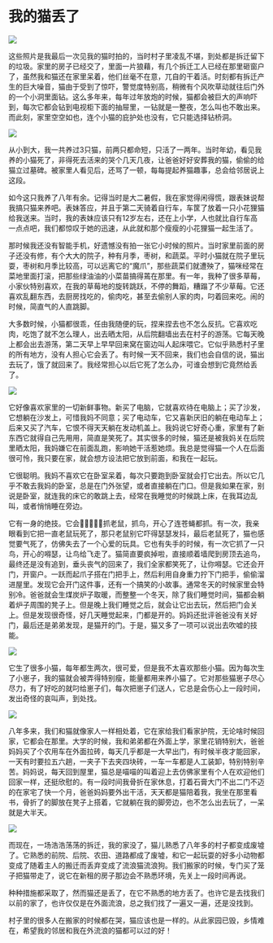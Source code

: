 # 我的猫丢了

![](/images/img_for_cat/0.jpg)

这些照片是我最后一次见我的猫时拍的，当时村子里凌乱不堪，到处都是拆迁留下的垃圾。家里的房子已经交了，里面一片狼藉，有几个拆迁工人已经在那里砸窗户了，虽然我和猫还在家里呆着，他们丝毫不在意，兀自的干着活。时刻都有拆迁产生的巨大噪音，猫由于受到了惊吓，警觉度特别高，稍微有个风吹草动就往后门外的一个小洞里面钻。这么多年来，每年过年放炮的时候，猫都会被巨大的声响吓到，每次它都会钻到电视柜下面的抽屉里，一钻就是一整夜，怎么叫也不敢出来。而此刻，家里空空如也，连个小猫的庇护处也没有，它只能选择钻桥洞。

![](/images/img_for_cat/1.jpg)

从小到大，我一共养过3只猫，前两只都命短，只活了一两年。当时年幼，看见我养的小猫死了，非得死去活来的哭个几天几夜，让爸爸好好安葬我的猫，偷偷的给猫立过墓碑。被家里人看见后，还骂了一顿，每每提起养猫趣事，总会给邻居说上这段。

如今这只我养了八年有余。记得当时是大二暑假，我在家觉得闲得慌，跟表妹说帮我搞只猫来养吧。表妹答应，并且于第二天骑着自行车，车筐了放着一只小花狸猫给我送来。当时，我的表妹应该只有12岁左右，还在上小学，人也就比自行车高一点点吧，我们都惊叹于她的迅速，从此就和那个瘦瘦的小花狸猫一起生活了。

那时候我还没有智能手机，好遗憾没有拍一张它小时候的照片。当时家里前面的房子还没有修，有个大大的院子，种有月季，枣树，和蔬菜。平时小猫就在院子里玩耍，枣树和月季比较高，可以远离它的“魔爪”，那些蔬菜们就遭殃了，猫咪经常在菜地里面打滚，把那些绿油油的小菜苗搞得蔫在那里。有一年，我种了很多草莓，小家伙特别喜欢，在我的草莓地的旋转跳跃，不停的舞蹈，糟蹋了不少草莓。它还喜欢乱翻东西，去厨房找吃的，偷肉吃，甚至去偷别人家的肉，叼着回来吃。闹的时候，简直气的人直跳脚。

大多数时候，小猫都很乖，任由我随便的玩，捏来捏去也不怎么反抗。它喜欢吃肉，吃饱了就不怎么理人，出去晒太阳，从后院翻墙出去在村子的游荡。它每天晚上都会出去游荡，第二天早上早早回来窝在窗边叫人起床喂它。它似乎熟悉村子里的所有地方，没有人担心它会丢了。有时候一天不回来，我们也会自信的说，猫出去玩了，饿了就回来了。我经常担心以后它死了怎么办，可谁会想到它竟然给丢了。

![](/images/img_for_cat/3.jpg)

它好像喜欢家里的一切新鲜事物。新买了电脑，它就喜欢待在电脑上；买了沙发，它想躺在沙发上，可惜我妈不同意；买了电动车，它又喜新厌旧的躺在电动车上；后来又买了汽车，它恨不得天天躺在发动机盖上。我妈说它好奇心重，家里有了新东西它就得自己先用用，简直是笑死了。其实很多的时候，猫还是被我妈关在后院里晒太阳，我妈嫌它在前面乱跑，影响她干活惹她烦。我总是觉得猫一个人在后面很可怜，我只要在家，就会想方设法把它放到前面，和我在一起玩。

它很聪明。我妈不喜欢它在卧室呆着，每次只要跑到卧室就会打它出去。所以它几乎不敢去我妈的卧室，总是在门外张望，或者直接躺在门口。但是我如果在家，别说是卧室，就连我的床它的敢跳上去，经常在我睡觉的时候跳上床，在我耳边乱叫，或者悄悄睡在旁边。

它有一身的绝技。它会抓老鼠，抓鸟，开心了连苍蝇都抓。有一次，我亲眼看到它把一直老鼠玩死了，那只老鼠别它吓得瑟瑟发抖，最后老鼠死了，猫也感觉要气死了，仿佛失去了一个心爱的玩具。它也有失手的时候，有一次它抓了一只鸟，开心的嘚瑟，让鸟给飞走了。猫简直要疯掉啦，直接顺着墙爬到房顶去追鸟，最终还是没有追到，垂头丧气的回来了，我们全家都笑死了，让你嘚瑟。它还会开门，开窗户。一跃而起爪子搭在门把手上，然后利用自身重力拧下门把手，偷偷溜进屋里。发现它会开门这件事，还有一个搞笑的小故事。通常冬天的时候家里会特别冷。爸爸就会生煤炭炉子取暖，而整整一个冬天，除了我们睡觉时间，猫都会躺着炉子周围的凳子上。但是晚上我们睡觉之后，就会让它出去玩，然后把门会关上。但是发现很奇怪，好几天睡觉起来，门都是开的。妈妈还批评爸爸没有关好门，最后还是弟弟发现，是猫开的门。于是，猫又多了一项可以说出去吹嘘的技能。

![](/images/img_for_cat/7.jpg)

它生了很多小猫，每年都生两次，很可爱，但是我不太喜欢那些小猫。因为每次生了小崽子，我的猫就会被弄得特别瘦，能量都用来养小猫了。它对那些猫崽子尽心尽力，有了好吃的就叼给崽子们，每次把崽子们送人，它总是会伤心上一段时间，发出奇怪的哀叫声，到处找。

![](/images/img_for_cat/17.jpg)

八年多来，我们和猫就像家人一样相处着，它在家给我们看家护院，无论啥时候回家，它都会在那里。大学的时候，我和弟弟都在外面上学，家里花销特别大，爸爸妈妈买了个农用车在外面拉砖，每天几乎都是一大早出门，有时候半夜才能回家，一天有时要拉五六趟，一夹子下去夹四块砖，一车一车都是人工装卸，特别特别辛苦。妈妈说，每天回到屋里，猫总是喵喵的叫着迎上去仿佛家里有个人在欢迎他们回家一样，还挺欣慰的。有一段时间我骨折在家休息，打着石膏大门不出二门不迈的在家宅了快一个月，爸爸妈妈要外出干活，天天都是猫陪着我，我坐在那里看书，骨折了的脚放在凳子上搭着，它就躺在我的脚旁边，也不怎么出去玩了，一呆就是大半天。

![](/images/img_for_cat/4.jpg)

而现在，一场浩浩荡荡的拆迁，我的家没了，猫儿熟悉了八年多的村子都变成废墟了。它熟悉的前院、后院、农田、道路都成了废墟，和它一起玩耍的好多小动物都变成了随着主人的搬迁而丢弃变成了流浪猫流浪狗。我们搬家的时候，专门买了笼子把猫带走了，说它在新租的房子那边会不熟悉环境，先关上一段时间再说。

种种措施都采取了，然而猫还是丢了，在它不熟悉的地方丢了。也许它是去找我们以前的家了，也许仅仅是在外面流浪，总之我们找了一遍又一遍，还是没找到。

村子里的很多人在搬家的时候都在哭，猫应该也是一样的。从此家园已毁，乡情难在，希望我的邻居和我在外流浪的猫都可以过的好！

